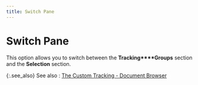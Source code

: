 ```yaml
---
title: Switch Pane
---
```


# Switch Pane


This option allows you to switch between the **Tracking****Groups** section and the **Selection**  section.


{:.see_also}
See also
: [The  Custom Tracking - Document Browser]({{site.ct_baseurl}}/document-tracking/tracking-purchase-documents/the_custom_tracking_document_browser.html)
